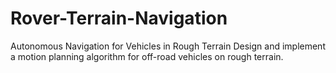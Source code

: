 # Rover-Terrain-Navigation
Autonomous Navigation for Vehicles in Rough Terrain Design and implement a motion planning algorithm for off-road vehicles on rough terrain.
